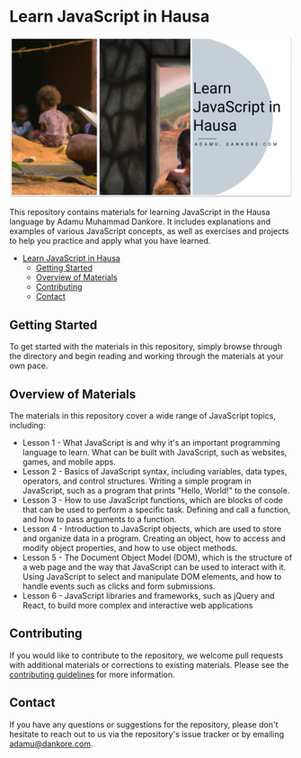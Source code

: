 # Learn JavaScript in Hausa

![Banner](banner-learn-js-in-hausa.png)

This repository contains materials for learning JavaScript in the Hausa language by Adamu Muhammad Dankore. It includes explanations and examples of various JavaScript concepts, as well as exercises and projects to help you practice and apply what you have learned.

- [Learn JavaScript in Hausa](#learn-javascript-in-hausa)
  - [Getting Started](#getting-started)
  - [Overview of Materials](#overview-of-materials)
  - [Contributing](#contributing)
  - [Contact](#contact)

## Getting Started

To get started with the materials in this repository, simply browse through the directory and begin reading and working through the materials at your own pace.

## Overview of Materials

The materials in this repository cover a wide range of JavaScript topics, including:

- Lesson 1 - What JavaScript is and why it's an important programming language to learn. What can be built with JavaScript, such as websites, games, and mobile apps.
- Lesson 2 - Basics of JavaScript syntax, including variables, data types, operators, and control structures. Writing a simple program in JavaScript, such as a program that prints "Hello, World!" to the console.
- Lesson 3 - How to use JavaScript functions, which are blocks of code that can be used to perform a specific task. Defining and call a function, and how to pass arguments to a function.
- Lesson 4 - Introduction to JavaScript objects, which are used to store and organize data in a program. Creating an object, how to access and modify object properties, and how to use object methods.
- Lesson 5 - The Document Object Model (DOM), which is the structure of a web page and the way that JavaScript can be used to interact with it. Using JavaScript to select and manipulate DOM elements, and how to handle events such as clicks and form submissions.
- Lesson 6 - JavaScript libraries and frameworks, such as jQuery and React, to build more complex and interactive web applications

## Contributing

If you would like to contribute to the repository, we welcome pull requests with additional materials or corrections to existing materials. Please see the [contributing guidelines](CONTRIBUTING.md) for more information.

## Contact

If you have any questions or suggestions for the repository, please don't hesitate to reach out to us via the repository's issue tracker or by emailing adamu@dankore.com.
